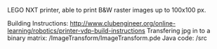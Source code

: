 LEGO NXT printer, able to print B&W raster images up to 100x100 px.

Building Instructions: http://www.clubengineer.org/online-learning/robotics/printer-vdp-build-instructions 
Transfering jpg in to a binary matrix: /ImageTransform/ImageTransform.pde 
Java code: /src
